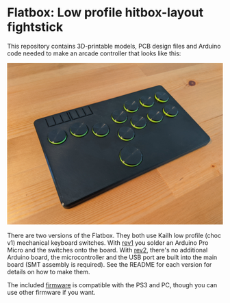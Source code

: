 # Flatbox: Low profile hitbox-layout fightstick

This repository contains 3D-printable models, PCB design files and Arduino code needed to make an arcade controller that looks like this:

![Assembled Flatbox](hardware-rev2/images/Flatbox-rev2b-finished-product.jpg)

There are two versions of the Flatbox. They both use Kailh low profile (choc v1) mechanical keyboard switches. With [rev1](hardware-rev1) you solder an Arduino Pro Micro and the switches onto the board. With [rev2](hardware-rev2), there's no additional Arduino board, the microcontroller and the USB port are built into the main board (SMT assembly is required). See the README for each version for details on how to make them.

The included [firmware](firmware) is compatible with the PS3 and PC, though you can use other firmware if you want.

